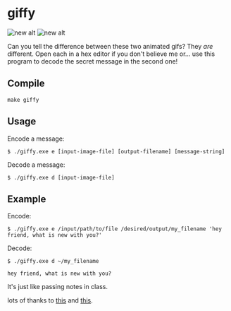 # giffy

![new alt](https://github.com/vipyne/giffy/blob/master/readme.gif)
![new alt](https://github.com/vipyne/giffy/blob/master/reallyreadme.gif)

Can you tell the difference between these two animated gifs? They *are* different. Open each in a hex editor if you don't believe me or... use this program to decode the secret message in the second one!

Compile
-
```
make giffy
```

Usage
-
  Encode a message:
```
$ ./giffy.exe e [input-image-file] [output-filename] [message-string]
```
  Decode a message:
```
$ ./giffy.exe d [input-image-file]
```

Example
-

  Encode:
```
$ ./giffy.exe e /input/path/to/file /desired/output/my_filename 'hey friend, what is new with you?'
```
  Decode:
```
$ ./giffy.exe d ~/my_filename

hey friend, what is new with you?

```

It's just like passing notes in class.

lots of thanks to [this](http://giflib.sourceforge.net/whatsinagif/bits_and_bytes.html) and [this](http://www.matthewflickinger.com/lab/whatsinagif/bits_and_bytes.asp#global_color_table_block).
